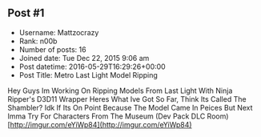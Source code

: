 ## Post #1
- Username: Mattzocrazy
- Rank: n00b
- Number of posts: 16
- Joined date: Tue Dec 22, 2015 9:06 am
- Post datetime: 2016-05-29T16:29:26+00:00
- Post Title: Metro Last Light Model Ripping

Hey Guys Im Working On Ripping Models From Last Light With Ninja Ripper's D3D11 Wrapper Heres What Ive Got So Far, Think Its Called The Shambler? Idk If Its On Point Because The Model Came In Peices But Next Imma Try For Characters From The Museum (Dev Pack DLC Room)
[http://imgur.com/eYiWp84](http://imgur.com/eYiWp84)
